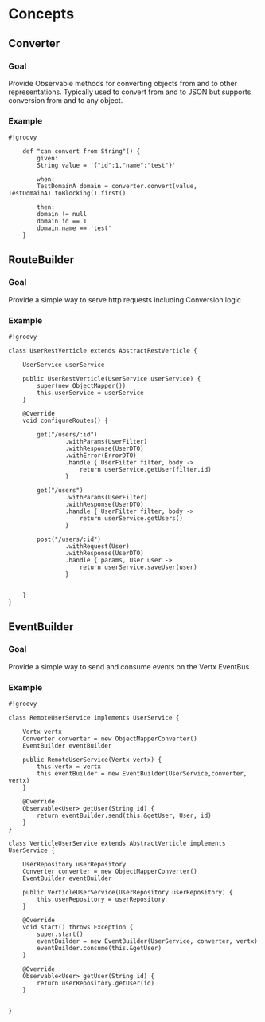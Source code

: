 # Concepts #

## Converter ##

### Goal ###
Provide Observable methods for converting objects from and to other representations. Typically used to convert from and to JSON but supports conversion from and to any object.

### Example ###

```
#!groovy

    def "can convert from String"() {
        given:
        String value = '{"id":1,"name":"test"}'

        when:
        TestDomainA domain = converter.convert(value, TestDomainA).toBlocking().first()

        then:
        domain != null
        domain.id == 1
        domain.name == 'test'
    }
```


## RouteBuilder ##

### Goal ###
Provide a simple way to serve http requests including Conversion logic

### Example ###


```
#!groovy

class UserRestVerticle extends AbstractRestVerticle {

    UserService userService

    public UserRestVerticle(UserService userService) {
        super(new ObjectMapper())
        this.userService = userService
    }

    @Override
    void configureRoutes() {

        get("/users/:id")
                .withParams(UserFilter)
                .withResponse(UserDTO)
                .withError(ErrorDTO)
                .handle { UserFilter filter, body ->
                    return userService.getUser(filter.id)
                }

        get("/users")
                .withParams(UserFilter)
                .withResponse(UserDTO)
                .handle { UserFilter filter, body ->
                    return userService.getUsers()
                }

        post("/users/:id")
                .withRequest(User)
                .withResponse(UserDTO)
                .handle { params, User user ->
                    return userService.saveUser(user)
                }


    }
}
```

## EventBuilder ##

### Goal ###
Provide a simple way to send and consume events on the Vertx EventBus

### Example ###


```
#!groovy

class RemoteUserService implements UserService {

    Vertx vertx
    Converter converter = new ObjectMapperConverter()
    EventBuilder eventBuilder

    public RemoteUserService(Vertx vertx) {
        this.vertx = vertx
        this.eventBuilder = new EventBuilder(UserService,converter, vertx)
    }

    @Override
    Observable<User> getUser(String id) {
        return eventBuilder.send(this.&getUser, User, id)
    }
}

class VerticleUserService extends AbstractVerticle implements UserService {

    UserRepository userRepository
    Converter converter = new ObjectMapperConverter()
    EventBuilder eventBuilder

    public VerticleUserService(UserRepository userRepository) {
        this.userRepository = userRepository
    }

    @Override
    void start() throws Exception {
        super.start()
        eventBuilder = new EventBuilder(UserService, converter, vertx)
        eventBuilder.consume(this.&getUser)
    }

    @Override
    Observable<User> getUser(String id) {
        return userRepository.getUser(id)
    }


}




```